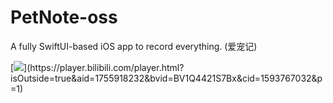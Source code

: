 # PetNote-oss
A fully SwiftUI-based iOS app to record everything. (爱宠记)

[![]([https://bb-embed.zjffun.com/embed?v=BV1jS4y1w7SW](https://mymx2-oss.oss-cn-shanghai.aliyuncs.com/doc/%E6%88%AA%E5%B1%8F2024-08-12%2013.27.51.png))](https://player.bilibili.com/player.html?isOutside=true&aid=1755918232&bvid=BV1Q4421S7Bx&cid=1593767032&p=1)
